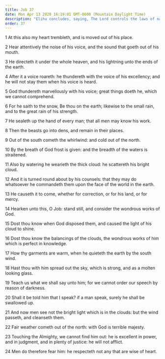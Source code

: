 ```yaml
---
title: Job 37
date: Mon Apr 13 2020 16:19:01 GMT-0600 (Mountain Daylight Time)
description: "Elihu concludes, saying, The Lord controls the laws of nature—God reigns in terrible majesty."
order: 37
---
```


1 At this also my heart trembleth, and is moved out of his place.

2 Hear attentively the noise of his voice, and the sound that goeth out of his mouth.

3 He directeth it under the whole heaven, and his lightning unto the ends of the earth.

4 After it a voice roareth: he thundereth with the voice of his excellency; and he will not stay them when his voice is heard.

5 God thundereth marvellously with his voice; great things doeth he, which we cannot comprehend.

6 For he saith to the snow, Be thou on the earth; likewise to the small rain, and to the great rain of his strength.

7 He sealeth up the hand of every man; that all men may know his work.

8 Then the beasts go into dens, and remain in their places.

9 Out of the south cometh the whirlwind: and cold out of the north.

10 By the breath of God frost is given: and the breadth of the waters is straitened.

11 Also by watering he wearieth the thick cloud: he scattereth his bright cloud.

12 And it is turned round about by his counsels: that they may do whatsoever he commandeth them upon the face of the world in the earth.

13 He causeth it to come, whether for correction, or for his land, or for mercy.

14 Hearken unto this, O Job: stand still, and consider the wondrous works of God.

15 Dost thou know when God disposed them, and caused the light of his cloud to shine.

16 Dost thou know the balancings of the clouds, the wondrous works of him which is perfect in knowledge.

17 How thy garments are warm, when he quieteth the earth by the south wind.

18 Hast thou with him spread out the sky, which is strong, and as a molten looking glass.

19 Teach us what we shall say unto him; for we cannot order our speech by reason of darkness.

20 Shall it be told him that I speak? if a man speak, surely he shall be swallowed up.

21 And now men see not the bright light which is in the clouds: but the wind passeth, and cleanseth them.

22 Fair weather cometh out of the north: with God is terrible majesty.

23 Touching the Almighty, we cannot find him out: he is excellent in power, and in judgment, and in plenty of justice: he will not afflict.

24 Men do therefore fear him: he respecteth not any that are wise of heart.
